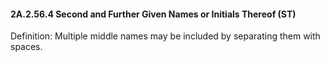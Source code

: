 #### 2A.2.56.4 Second and Further Given Names or Initials Thereof (ST)

Definition: Multiple middle names may be included by separating them with spaces.
